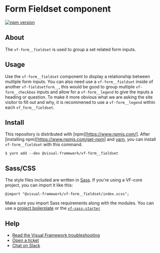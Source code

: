 # Form Fieldset component

[![npm version](https://badge.fury.io/js/%40visual-framework%2Fvf-form__fieldset.svg)](https://badge.fury.io/js/%40visual-framework%2Fvf-form__fieldset)

## About

The `vf-form__fieldset` is used to group a set related form inputs.

## Usage

Use the `vf-form__fieldset` component to display a relationship between multiple form inputs. You can also need use a `vf-form__fieldset` inside of another `vf-fieldsetform__`, this would be good to group multiple `vf-form__checkbox` inputs and allow for a `vf-form__legend` to give the inputs a heading or question. To make it more obvious what we are asking the site visitor to fill out and why, it is recommened to use a `vf-form__legend` within each `vf_form__fieldset`.

## Install

This repository is distributed with [npm][https://www.npmjs.com/]. After [installing npm][https://www.npmjs.com/get-npm] and [yarn](https://classic.yarnpkg.com/en/docs/install), you can install `vf-form__fieldset` with this command.

```
$ yarn add --dev @visual-framework/vf-form__fieldset
```

## Sass/CSS

The style files included are written in [Sass](https://sass-lang.com/). If you're using a VF-core project, you can import it like this:

```
@import "@visual-framework/vf-form__fieldset/index.scss";
```

Make sure you import Sass requirements along with the modules. You can use a [project boilerplate](https://stable.visual-framework.dev/building/) or the [`vf-sass-starter`](https://stable.visual-framework.dev/components/vf-sass-starter/)

## Help

- [Read the Visual Framework troubleshooting](https://stable.visual-framework.dev/troubleshooting/)
- [Open a ticket](https://github.com/visual-framework/vf-core/issues)
- [Chat on Slack](https://join.slack.com/t/visual-framework/shared_invite/enQtNDAxNzY0NDg4NTY0LWFhMjEwNGY3ZTk3NWYxNWVjOWQ1ZWE4YjViZmY1YjBkMDQxMTNlNjQ0N2ZiMTQ1ZTZiMGM4NjU5Y2E0MjM3ZGQ)
